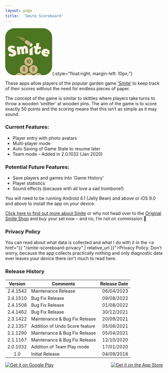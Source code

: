 ```yaml
---
layout: page
title:  'Smite Scoreboard'
---
```

![smite scoreboard app icon](/assets/images/smite_scoreboard_app_icon.png){:style="float:right; margin-left: 10px;"}

These apps allow players of the popular garden game <a href='http://www.originalsmite.com/' target='_blank'>‘Smite‘</a> to keep track of their scores without the need for endless pieces of paper.

The concept of the game is similar to skittles where players take turns to throw a wooden ‘smitter’ at wooden pins. The aim of the game is to score exactly 50 points and the scoring means that this isn’t as simple as it may sound.

### Current Features:

- Player entry with photo avatars
- Multi-player mode
- Auto Saving of Game State to resume later
- Team mode – Added in 2.0.1032 (Jan 2020)

### Potential Future Features:

- Save players and games into ‘Game History’
- Player statistics
- Sound effects (because with all love a sad trombone!)

You will need to be running Android 4.1 (Jelly Bean) and above or iOS 9.0 and above to install the app on your device.

<a href='http://www.originalsmite.com/' target='_blank'>Click here to find out more about Smite</a> or why not head over to the <a href='https://smite.bigcartel.com/' target='_blank'>Original Smite Shop</a> and buy your set now – and no, I’m not on commission 🙂

### Privacy Policy
You can read about what data is collected and what I do with it in the <a href="{{ "/smite-scoreboard-privacy" | relative_url }}">Privacy Policy</a>. Don't worry, because the app collects practically nothing and only diagnostic data ever leaves your device there isn't much to read here.

### Release History

|Version|Comments|Release Date|
|:-----:|--------|-----------:|
|2.4.1542|Maintenance Release|06/04/2023|
|2.4.1510|Bug Fix Release|09/08/2022|
|2.4.1508|Bug Fix Release|01/08/2022|
|2.4.1462|Bug Fix Release|30/12/2021|
|2.3.1422|Maintenance & Bug Fix Release|20/09/2021|
|2.2.1357|Addition of Undo Score feature|05/06/2021|
|2.1.1290|Maintenance & Bug Fix Release|05/04/2021|
|2.1.1167|Maintenance & Bug Fix Release|12/10/2020|
|2.0.1032|Addition of Team Play mode|17/01/2020|
|1.0|Initial Release|04/09/2018|

<a href="http://play.google.com/store/apps/details?id=com.onthefencedevelopment.smitescoreboard" target="_blank" style="float: left;">
    <img alt="Get it on Google Play" style="height: 100px" src="{{ '/assets/images/get-it-on-google-play.png' | relative_url }}"/>
</a>

<a href="https://itunes.apple.com/us/app/smite-scoreboard/id1433469346?mt=8" target="_blank" style="float: right;">
    <img alt="Get it on the App Store" style="height: 100px" src="{{ '/assets/images/get-it-on-app-store.svg' | relative_url }}"/>
</a>

<div style="clear: both;"></div>